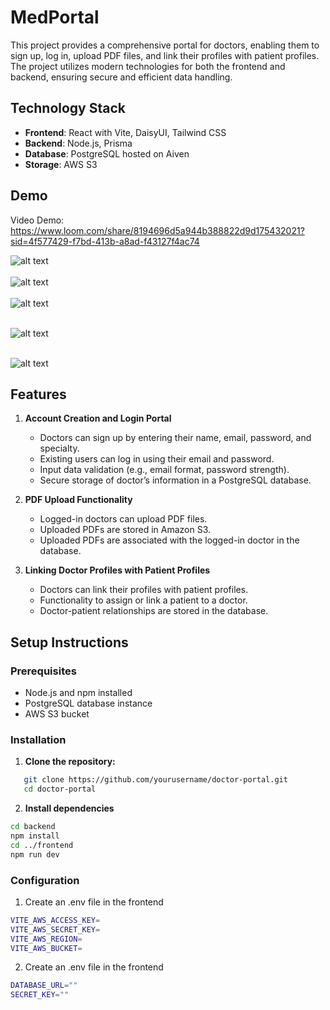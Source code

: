 # MedPortal

This project provides a comprehensive portal for doctors, enabling them to sign up, log in, upload PDF files, and link their profiles with patient profiles. The project utilizes modern technologies for both the frontend and backend, ensuring secure and efficient data handling.

## Technology Stack

- **Frontend**: React with Vite, DaisyUI, Tailwind CSS
- **Backend**: Node.js, Prisma
- **Database**: PostgreSQL hosted on Aiven
- **Storage**: AWS S3

## Demo

Video Demo: https://www.loom.com/share/8194696d5a944b388822d9d175432021?sid=4f577429-f7bd-413b-a8ad-f43127f4ac74

![alt text](assets/login.png)
<br/>
<br/>
![alt text](assets/ResponsiveDashboard.png)
<br/>
<br/>
![alt text](assets/Dashboard.png)
<br/>
<br/>

![alt text](assets/Linkpatient.png)
<br/>
<br/>

![alt text](assets/UploadedPDFs.png)

## Features

1. **Account Creation and Login Portal**

   - Doctors can sign up by entering their name, email, password, and specialty.
   - Existing users can log in using their email and password.
   - Input data validation (e.g., email format, password strength).
   - Secure storage of doctor’s information in a PostgreSQL database.

2. **PDF Upload Functionality**

   - Logged-in doctors can upload PDF files.
   - Uploaded PDFs are stored in Amazon S3.
   - Uploaded PDFs are associated with the logged-in doctor in the database.

3. **Linking Doctor Profiles with Patient Profiles**
   - Doctors can link their profiles with patient profiles.
   - Functionality to assign or link a patient to a doctor.
   - Doctor-patient relationships are stored in the database.

## Setup Instructions

### Prerequisites

- Node.js and npm installed
- PostgreSQL database instance
- AWS S3 bucket

### Installation

1. **Clone the repository:**

```bash
   git clone https://github.com/yourusername/doctor-portal.git
   cd doctor-portal
```

2. **Install dependencies**

```bash
cd backend
npm install
cd ../frontend
npm run dev

```

### Configuration

1. Create an .env file in the frontend

```bash
VITE_AWS_ACCESS_KEY=
VITE_AWS_SECRET_KEY=
VITE_AWS_REGION=
VITE_AWS_BUCKET=
```

2. Create an .env file in the frontend

```bash
DATABASE_URL=""
SECRET_KEY=""
```
